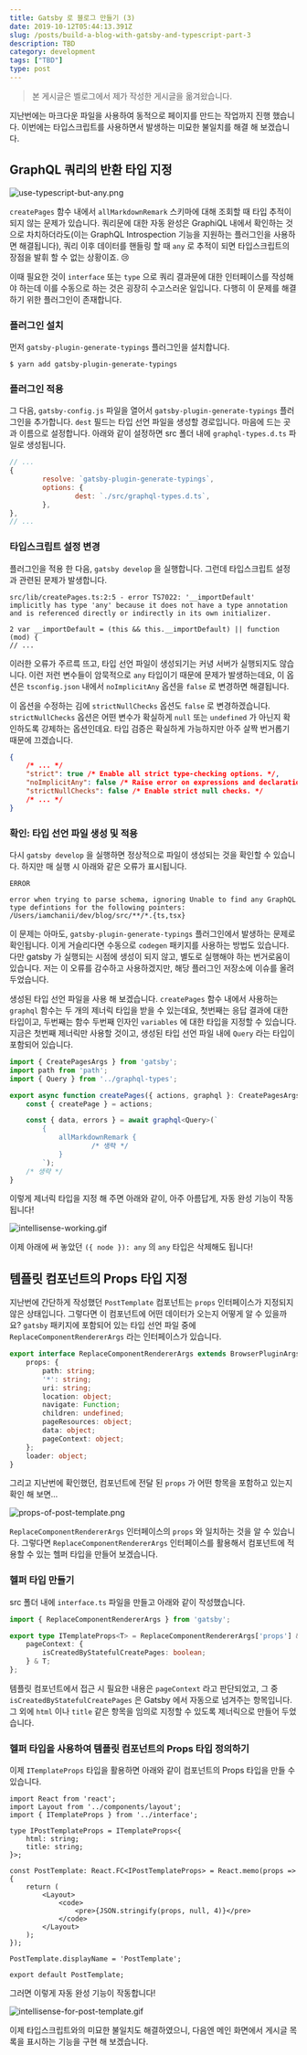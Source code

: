 ```yaml
---
title: Gatsby 로 블로그 만들기 (3)
date: 2019-10-12T05:44:13.391Z
slug: /posts/build-a-blog-with-gatsby-and-typescript-part-3
description: TBD
category: development
tags: ["TBD"]
type: post
---
```


> 본 게시글은 벨로그에서 제가 작성한 게시글을 옮겨왔습니다.

지난번에는 마크다운 파일을 사용하여 동적으로 페이지를 만드는 작업까지 진행 했습니다. 이번에는 타입스크립트를 사용하면서 발생하는 미묘한 불일치를 해결 해 보겠습니다.

## GraphQL 쿼리의 반환 타입 지정

![use-typescript-but-any.png](use-typescript-but-any.png)

`createPages` 함수 내에서 `allMarkdownRemark` 스키마에 대해 조회할 때 타입 추적이 되지 않는 문제가 있습니다. 쿼리문에 대한 자동 완성은 GraphiQL 내에서 확인하는 것으로 차치하더라도(이는 GraphQL Introspection 기능을 지원하는 플러그인을 사용하면 해결됩니다), 쿼리 이후 데이터를 핸들링 할 때 `any` 로 추적이 되면 타입스크립트의 장점을 발휘 할 수 없는 상황이죠. 😢

이때 필요한 것이 `interface` 또는 `type` 으로 쿼리 결과문에 대한 인터페이스를 작성해야 하는데 이를 수동으로 하는 것은 굉장히 수고스러운 일입니다. 다행히 이 문제를 해결하기 위한 플러그인이 존재합니다.

### 플러그인 설치

먼저 `gatsby-plugin-generate-typings` 플러그인을 설치합니다.

    $ yarn add gatsby-plugin-generate-typings

### 플러그인 적용

그 다음, `gatsby-config.js` 파일을 열어서 `gatsby-plugin-generate-typings` 플러그인을 추가합니다. `dest` 필드는 타입 선언 파일을 생성할 경로입니다. 마음에 드는 곳과 이름으로 설정합니다. 아래와 같이 설정하면 src 폴더 내에 `graphql-types.d.ts` 파일로 생성됩니다.

```js
// ...
{
        resolve: `gatsby-plugin-generate-typings`,
        options: {
                dest: `./src/graphql-types.d.ts`,
        },
},
// ...
```

### 타입스크립트 설정 변경

플러그인을 적용 한 다음, `gatsby develop` 을 실행합니다. 그런데 타입스크립트 설정과 관련된 문제가 발생합니다.

    src/lib/createPages.ts:2:5 - error TS7022: '__importDefault' implicitly has type 'any' because it does not have a type annotation and is referenced directly or indirectly in its own initializer.

    2 var __importDefault = (this && this.__importDefault) || function (mod) {
    // ...

이러한 오류가 주르륵 뜨고, 타입 선언 파일이 생성되기는 커녕 서버가 실행되지도 않습니다. 이런 저런 변수들이 암묵적으로 `any` 타입이기 때문에 문제가 발생하는데요, 이 옵션은 `tsconfig.json` 내에서 `noImplicitAny` 옵션을 `false` 로 변경하면 해결됩니다.

이 옵션을 수정하는 김에 `strictNullChecks` 옵션도 `false` 로 변경하겠습니다. `strictNullChecks` 옵션은 어떤 변수가 확실하게 `null` 또는 `undefined` 가 아닌지 확인하도록 강제하는 옵션인데요. 타입 검증은 확실하게 가능하지만 아주 살짝 번거롭기 때문에 끄겠습니다.

```json
{
    /* ... */
    "strict": true /* Enable all strict type-checking options. */,
    "noImplicitAny": false /* Raise error on expressions and declarations with an implied 'any' type. */,
    "strictNullChecks": false /* Enable strict null checks. */
    /* ... */
}
```

### 확인: 타입 선언 파일 생성 및 적용

다시 `gatsby develop` 을 실행하면 정상적으로 파일이 생성되는 것을 확인할 수 있습니다. 하지만 매 실행 시 아래와 같은 오류가 표시됩니다.

    ERROR

    error when trying to parse schema, ignoring Unable to find any GraphQL type defintions for the following pointers: /Users/iamchanii/dev/blog/src/**/*.{ts,tsx}

이 문제는 아마도, `gatsby-plugin-generate-typings` 플러그인에서 발생하는 문제로 확인됩니다. 이게 거슬리다면 수동으로 `codegen` 패키지를 사용하는 방법도 있습니다. 다만 gatsby 가 실행되는 시점에 생성이 되지 않고, 별도로 실행해야 하는 번거로움이 있습니다. 저는 이 오류를 감수하고 사용하겠지만, 해당 플러그인 저장소에 이슈를 올려두었습니다.

생성된 타입 선언 파일을 사용 해 보겠습니다. `createPages` 함수 내에서 사용하는 `graphql` 함수는 두 개의 제너릭 타입을 받을 수 있는데요, 첫번째는 응답 결과에 대한 타입이고, 두번째는 함수 두번째 인자인 `variables` 에 대한 타입을 지정할 수 있습니다. 지금은 첫번째 제너릭만 사용할 것이고, 생성된 타입 선언 파일 내에 `Query` 라는 타입이 포함되어 있습니다.

```ts
import { CreatePagesArgs } from 'gatsby';
import path from 'path';
import { Query } from '../graphql-types';

export async function createPages({ actions, graphql }: CreatePagesArgs) {
    const { createPage } = actions;

    const { data, errors } = await graphql<Query>(`
        {
            allMarkdownRemark {
                    /* 생략 */
            }
        `);
    /* 생략 */
}
```

이렇게 제너릭 타입을 지정 해 주면 아래와 같이, 아주 아름답게, 자동 완성 기능이 작동됩니다!

![intellisense-working.gif](intellisense-working.gif)

이제 아래에 써 놓았던 `({ node }): any` 의 `any` 타입은 삭제해도 됩니다!

## 템플릿 컴포넌트의 Props 타입 지정

지난번에 간단하게 작성했던 `PostTemplate` 컴포넌트는 `props` 인터페이스가 지정되지 않은 상태입니다. 그렇다면 이 컴포넌트에 어떤 데이터가 오는지 어떻게 알 수 있을까요? `gatsby` 패키지에 포함되어 있는 타입 선언 파일 중에 `ReplaceComponentRendererArgs` 라는 인터페이스가 있습니다.

```ts
export interface ReplaceComponentRendererArgs extends BrowserPluginArgs {
    props: {
        path: string;
        '*': string;
        uri: string;
        location: object;
        navigate: Function;
        children: undefined;
        pageResources: object;
        data: object;
        pageContext: object;
    };
    loader: object;
}
```

그리고 지난번에 확인했던, 컴포넌트에 전달 된 `props` 가 어떤 항목을 포함하고 있는지 확인 해 보면...

![props-of-post-template.png](props-of-post-template.png)

`ReplaceComponentRendererArgs` 인터페이스의 `props` 와 일치하는 것을 알 수 있습니다. 그렇다면 `ReplaceComponentRendererArgs` 인터페이스를 활용해서 컴포넌트에 적용할 수 있는 헬퍼 타입을 만들어 보겠습니다.

### 헬퍼 타입 만들기

src 폴더 내에 `interface.ts` 파일을 만들고 아래와 같이 작성했습니다.

```ts
import { ReplaceComponentRendererArgs } from 'gatsby';

export type ITemplateProps<T> = ReplaceComponentRendererArgs['props'] & {
    pageContext: {
        isCreatedByStatefulCreatePages: boolean;
    } & T;
};
```

템플릿 컴포넌트에서 접근 시 필요한 내용은 `pageContext` 라고 판단되었고, 그 중 `isCreatedByStatefulCreatePages` 은 Gatsby 에서 자동으로 넘겨주는 항목입니다. 그 외에 `html` 이나 `title` 같은 항목을 임의로 지정할 수 있도록 제너릭으로 만들어 두었습니다.

### 헬퍼 타입을 사용하여 템플릿 컴포넌트의 Props 타입 정의하기

이제 `ITemplateProps` 타입을 활용하면 아래와 같이 컴포넌트의 Props 타입을 만들 수 있습니다.

```tsx
import React from 'react';
import Layout from '../components/layout';
import { ITemplateProps } from '../interface';

type IPostTemplateProps = ITemplateProps<{
    html: string;
    title: string;
}>;

const PostTemplate: React.FC<IPostTemplateProps> = React.memo(props => {
    return (
        <Layout>
            <code>
                <pre>{JSON.stringify(props, null, 4)}</pre>
            </code>
        </Layout>
    );
});

PostTemplate.displayName = 'PostTemplate';

export default PostTemplate;
```

그러면 이렇게 자동 완성 기능이 작동합니다!

![intellisense-for-post-template.gif](intellisense-for-post-template.gif)

이제 타입스크립트와의 미묘한 불일치도 해결하였으니, 다음엔 메인 화면에서 게시글 목록을 표시하는 기능을 구현 해 보겠습니다.
